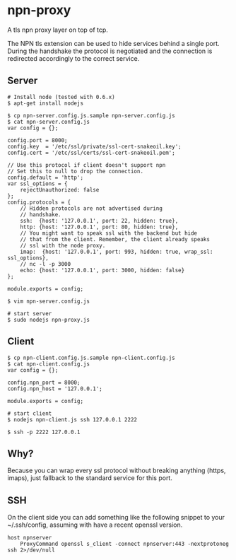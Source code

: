 # npn-proxy

A tls npn proxy layer on top of tcp.

The NPN tls extension can be used to hide services behind a single
port. During the handshake the protocol is negotiated and the connection
is redirected accordingly to the correct service.

## Server

    # Install node (tested with 0.6.x)
    $ apt-get install nodejs

    $ cp npn-server.config.js.sample npn-server.config.js
    $ cat npn-server.config.js
    var config = {};

    config.port = 8000;
    config.key  = '/etc/ssl/private/ssl-cert-snakeoil.key';
    config.cert = '/etc/ssl/certs/ssl-cert-snakeoil.pem';

    // Use this protocol if client doesn't support npn
    // Set this to null to drop the connection.
    config.default = 'http';
    var ssl_options = {
        rejectUnauthorized: false
    };
    config.protocols = {
        // Hidden protocols are not advertised during
        // handshake.
        ssh:  {host: '127.0.0.1', port: 22, hidden: true},
        http: {host: '127.0.0.1', port: 80, hidden: true},
        // You might want to speak ssl with the backend but hide
        // that from the client. Remember, the client already speaks
        // ssl with the node proxy.
        imap:  {host: '127.0.0.1', port: 993, hidden: true, wrap_ssl: ssl_options},
        // nc -l -p 3000
        echo: {host: '127.0.0.1', port: 3000, hidden: false}
    };

    module.exports = config;

    $ vim npn-server.config.js

    # start server
    $ sudo nodejs npn-proxy.js

## Client

    $ cp npn-client.config.js.sample npn-client.config.js
    $ cat npn-client.config.js
    var config = {};

    config.npn_port = 8000;
    config.npn_host = '127.0.0.1';

    module.exports = config;

    # start client
    $ nodejs npn-client.js ssh 127.0.0.1 2222

    $ ssh -p 2222 127.0.0.1

## Why?

Because you can wrap every ssl protocol without breaking anything (https,
imaps), just fallback to the standard service for this port.

## SSH

On the client side you can add something like the following snippet to your
~/.ssh/config, assuming with have a recent openssl version.

    host npnserver
        ProxyCommand openssl s_client -connect npnserver:443 -nextprotoneg ssh 2>/dev/null



